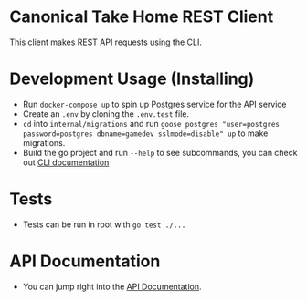 # Canonical Take Home REST Client

This client makes REST API requests using the CLI.

# Development Usage (Installing)

- Run `docker-compose up` to spin up Postgres service for the API service
- Create an `.env` by cloning the `.env.test` file. 
- `cd` into `internal/migrations` and run `goose postgres "user=postgres password=postgres dbname=gamedev sslmode=disable" up` to make migrations.
- Build the go project and run `--help` to see subcommands, you can check out [CLI documentation](CLIDocs.MD)
  
# Tests

- Tests can be run in root with `go test ./...` 

# API Documentation

- You can jump right into the [API Documentation](APIDocs.MD).